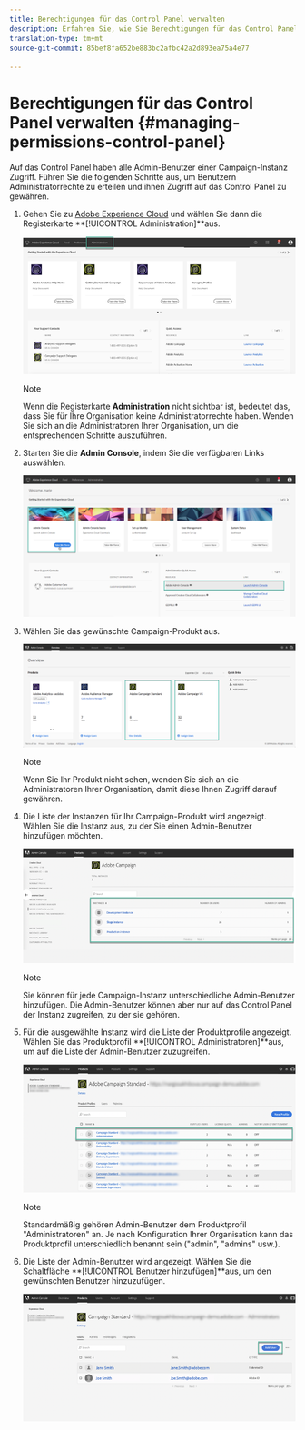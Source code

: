 ```yaml
---
title: Berechtigungen für das Control Panel verwalten
description: Erfahren Sie, wie Sie Berechtigungen für das Control Panel verwalten
translation-type: tm+mt
source-git-commit: 85bef8fa652be883bc2afbc42a2d893ea75a4e77

---
```



# Berechtigungen für das Control Panel verwalten {#managing-permissions-control-panel}

Auf das Control Panel haben alle Admin-Benutzer einer Campaign-Instanz Zugriff. Führen Sie die folgenden Schritte aus, um Benutzern Administratorrechte zu erteilen und ihnen Zugriff auf das Control Panel zu gewähren.

1. Gehen Sie zu [Adobe Experience Cloud](https://amc.experiencecloud.adobe.com/exc-content/login.html) und wählen Sie dann die Registerkarte **[!UICONTROL Administration]**aus.

   ![](assets/do-not-localize/control_panel_add_user1.png)

   >[!NOTE]
   >
   >Wenn die Registerkarte <b>Administration</b> nicht sichtbar ist, bedeutet das, dass Sie für Ihre Organisation keine Administratorrechte haben. Wenden Sie sich an die Administratoren Ihrer Organisation, um die entsprechenden Schritte auszuführen.

1. Starten Sie die **Admin Console**, indem Sie die verfügbaren Links auswählen.

   ![](assets/do-not-localize/control_panel_admin1.png)

1. Wählen Sie das gewünschte Campaign-Produkt aus.

   ![](assets/do-not-localize/control_panel_add_user3.png)

   >[!NOTE]
   >
   >Wenn Sie Ihr Produkt nicht sehen, wenden Sie sich an die Administratoren Ihrer Organisation, damit diese Ihnen Zugriff darauf gewähren.

1. Die Liste der Instanzen für Ihr Campaign-Produkt wird angezeigt. Wählen Sie die Instanz aus, zu der Sie einen Admin-Benutzer hinzufügen möchten.

   ![](assets/do-not-localize/control_panel_add_user4.png)

   >[!NOTE]
   >
   >Sie können für jede Campaign-Instanz unterschiedliche Admin-Benutzer hinzufügen. Die Admin-Benutzer können aber nur auf das Control Panel der Instanz zugreifen, zu der sie gehören.

1. Für die ausgewählte Instanz wird die Liste der Produktprofile angezeigt. Wählen Sie das Produktprofil **[!UICONTROL Administratoren]**aus, um auf die Liste der Admin-Benutzer zuzugreifen.

   ![](assets/do-not-localize/control_panel_add_user_5.png)

   >[!NOTE]
   >
   >Standardmäßig gehören Admin-Benutzer dem Produktprofil &quot;Administratoren&quot; an. Je nach Konfiguration Ihrer Organisation kann das Produktprofil unterschiedlich benannt sein (&quot;admin&quot;, &quot;admins&quot; usw.).

1. Die Liste der Admin-Benutzer wird angezeigt. Wählen Sie die Schaltfläche **[!UICONTROL Benutzer hinzufügen]**aus, um den gewünschten Benutzer hinzuzufügen.

   ![](assets/do-not-localize/control_panel_add_user_6.png)
